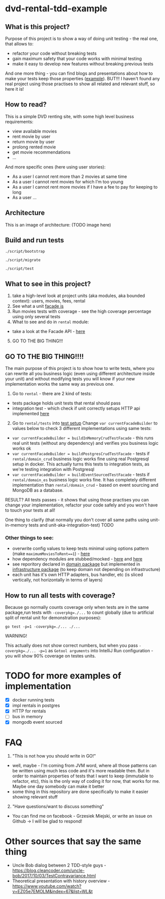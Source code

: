 # dvd-rental-tdd-example

## What is this project?

Purpose of this project is to show a way of doing unit testing - the real one, that allows to:
- refactor your code without breaking tests
- gain maximum safety that your code works with minimal testing
- make it easy to develop new features without breaking previous tests

And one more thing - you can find blogs and presentations about how to make your tests keep those properties ([example](https://www.youtube.com/watch?v=EZ05e7EMOLM&index=67&list=WL&t)).
BUT!!! I haven't found any real project using those practises to show all related and relevant stuff, so here it is!

## How to read?

This is a simple DVD renting site, with some high level business requirements:
- view available movies
- rent movie by user
- return movie by user
- prolong rented movie
- get movie recommendations
- ...

And more specific ones (here using user stories):
- As a user I cannot rent more than 2 movies at same time
- As a user I cannot rent movies for which I’m too young
- As a user I cannot rent more movies if I have a fee to pay for keeping to long
- As a user ...

## Architecture

This is an image of architecture: 
(TODO image here)

## Build and run tests

`./script/bootstrap`

`./script/migrate`

`./script/test`


## What to see in this project?

1. take a high-level look at project units (aka modules, aka bounded context): users, movies, fees, rental
2. See what a unit [facade is](movies/api.go#L41)
3. Run movies tests with coverage - see the high coverage percentage using only several tests
4. What to see and do in `rental` module:
* take a look at the Facade API - [here](rental/domain_common/api.go)
5. GO TO THE BIG THING!!!

## GO TO THE BIG THING!!!!

The main purpose of this project is to show how to write tests, where you can rewrite all you business logic (even using different architecture inside your unit) and without modifying tests you will know if your new implementation works the same way as previous one.

1. Go to `rental` - there are 2 kind of tests:
- tests package holds unit tests that rental should pass
- integration test - which check if unit correctly setups HTTP api implemented [here](rental/api/rest.go)

2. Go to `rental/tests` into [test setup](rental/tests/choose_facade.go#20)
Change `var currentFacadeBuilder` to values below to check 3 different implementations using same tests:
- `var currentFacadeBuilder = buildInMemoryCrudTestFacade` - this runs real unit tests (without any dependency) and verifies you business logic works ok
- `var currentFacadeBuilder = buildPostgresCrudTestFacade` - tests if `rental/domain_crud` business logic works fine using real Postgresql setup in docker. This actually turns this tests to integration tests, as we're testing integration with Postgresql
-  `var currentFacadeBuilder = buildEventSourcedTestFacade` - tests if `rental/domain_es` business logic works fine. It has completely different implementation than `rental/domain_crud` - based on event sourcing and MongoDB as a database.

RESULT? All tests passes - it shows that using those practises you can change your implementation, refactor your code safely and you won't have to touch your tests at all!

One thing to clarify (that normally you don't cover all same paths using unit-in-memory tests and unit-aka-integration-test) TODO

### Other things to see:
* overwrite config values to keep tests minimal using options pattern (make `maximumMoviesToRent==1`) - [here](rental/domain_crud/options_example_test.go) 
* how dependency modules are stubbed/mocked - [here](rental/domain_crud/config.go#BuildFacade) and [here](TODO)
* see reporitory declared in [domain package](rental/domain_es/repository.go) but implemented in [infrastructure package](rental/infrastructure/mongo_repository.go) 
(to keep domain not depending on infrastructure) 
* each unit has it's own HTTP adapters, bus handler, etc (is sliced vertically, not horizontally in terms of layers)


## How to run all tests with coverage?
Because go normally counts coverage only when tests are in the same package,run tests with `-coverpkg=./...` to count globally (due to artificial split of rental unit for demonstration purposes):
 
 ```
 go test -p=1 -coverpkg=./... ./...
```

WARNING!
 
This actually does not show correct numbers, but when you pass `-coverpkg=./... -p=1` as `Gotool arguments` into IntelliJ Run configuration - you will show 90% coverage on testes units.  


# TODO for more examples of implementation

- [x] docker running tests
- [x] impl rentals in postgres
- [x] HTTP for rentals
- [ ] bus in memory
- [x] mongodb event sourced

# FAQ

1. "This is not how you should write in GO!"
- well, maybe - I'm coming from JVM word, where all those patterns can be written using much less code and it's more readable then. But in order to maintain properties of tests that I want to keep (immutable to refactor, etc), this is the only way of coding it for now, that works for me. Maybe one day somebody can make it better
- some thing in this repository are done specifically to make it easier showing relevant stuff
2. "Have questions/want to discuss something"
- You can find me on facebook - Grzesiek Miejski, or write an issue on Github -> I will be glad to respond!

# Other sources that say the same thing

* Uncle Bob dialog between 2 TDD-style guys - https://blog.cleancoder.com/uncle-bob/2017/10/03/TestContravariance.html
* Theoretical presentation with history overview - https://www.youtube.com/watch?v=EZ05e7EMOLM&index=67&list=WL&t
